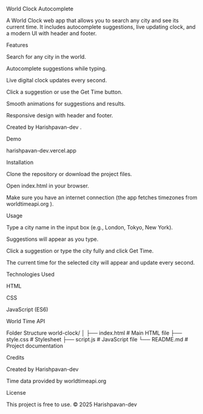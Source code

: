 World Clock Autocomplete

A World Clock web app that allows you to search any city and see its current time. It includes autocomplete suggestions, live updating clock, and a modern UI with header and footer.

Features

Search for any city in the world.

Autocomplete suggestions while typing.

Live digital clock updates every second.

Click a suggestion or use the Get Time button.

Smooth animations for suggestions and results.

Responsive design with header and footer.

Created by Harishpavan-dev
.

Demo

harishpavan-dev.vercel.app

Installation

Clone the repository or download the project files.

Open index.html in your browser.

Make sure you have an internet connection (the app fetches timezones from worldtimeapi.org
).

Usage

Type a city name in the input box (e.g., London, Tokyo, New York).

Suggestions will appear as you type.

Click a suggestion or type the city fully and click Get Time.

The current time for the selected city will appear and update every second.

Technologies Used

HTML

CSS

JavaScript (ES6)

World Time API

Folder Structure
world-clock/
│
├── index.html        # Main HTML file
├── style.css         # Stylesheet
├── script.js         # JavaScript file
└── README.md         # Project documentation

Credits

Created by Harishpavan-dev

Time data provided by worldtimeapi.org

License

This project is free to use. © 2025 Harishpavan-dev